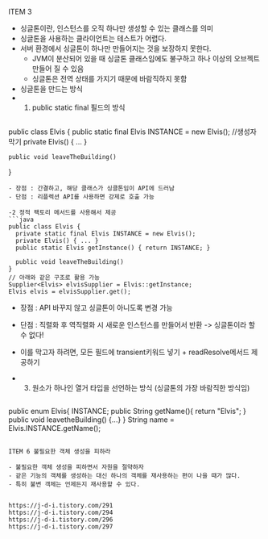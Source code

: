 
ITEM 3
- 싱글톤이란, 인스턴스를 오직 하나만 생성할 수 있는 클래스를 의미
- 싱글톤을 사용하는 클라이언트는 테스트가 어렵다.
- 서버 환경에서 싱글톤이 하나만 만들어지는 것을 보장하지 못한다.
  - JVM이 분산되어 있을 때 싱글톤 클래스임에도 불구하고 하나 이상의 오브젝트 만들어 질 수 있음
  - 싱글톤은 전역 상태를 가지기 때문에 바람직하지 못함
- 싱글톤을 만드는 방식
- 1. public static final 필드의 방식
  ```java
public class Elvis {
	public static final Elvis INSTANCE = new Elvis();
	//생성자 막기
    private Elvis() { ... }

	public void leaveTheBuilding()
}
  ```
- 장점 : 간결하고, 해당 클래스가 싱클톤임이 API에 드러남
- 단점 : 리플렉션 API를 사용하면 강제로 호출 가능

-2 정적 팩토리 메서드를 사용해서 제공
  ```java
public class Elvis {
	private static final Elvis INSTANCE = new Elvis();
	private Elvis() { ... }
	public static Elvis getInstance() { return INSTANCE; }

	public void leaveTheBuilding()
}
// 아래와 같은 구조로 활용 가능
Supplier<Elvis> elvisSupplier = Elvis::getInstance;
Elvis elvis = elvisSupplier.get(); 
  ```
- 장점 : API 바꾸지 않고 싱글톤이 아니도록 변경 가능
- 단점 : 직렬화 후 역직렬화 시 새로운 인스턴스를 만들어서 반환 -> 싱글톤이라 할 수 없다!
- 이를 막고자 하려면, 모든 필드에  transient키워드 넣기 + readResolve메서드 제공하기

- 3. 원소가 하나인 열거 타입을 선언하는 방식 (싱글톤의 가장 바람직한 방식임)
  ```java
public enum Elvis{
	INSTANCE;
    public String getName(){
    	return "Elvis";
    }
    public void leavetheBuilding() {...}
}
String name = Elvis.INSTANCE.getName();
  ```

ITEM 6 불필요한 객체 생성을 피하라

- 불필요한 객체 생성을 피하면서 자원을 절약하자
- 같은 기능의 객체를 생성하는 대신 하나의 객체를 재사용하는 편이 나을 때가 많다.
- 특히 불변 객체는 언제든지 재사용할 수 있다.


https://j-d-i.tistory.com/291
https://j-d-i.tistory.com/294
https://j-d-i.tistory.com/296
https://j-d-i.tistory.com/297



